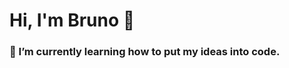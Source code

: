 
<h1> 
Hi, I'm Bruno 👋
</h1>

<h3> 
 🌱 I’m currently learning how to put my ideas into code.
</h3>

